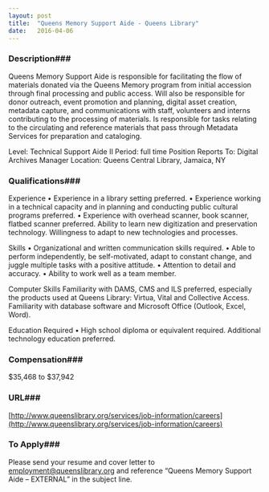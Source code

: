 ```yaml
---
layout: post
title:  "Queens Memory Support Aide - Queens Library"
date:   2016-04-06
---
```


### Description###

Queens Memory Support Aide is responsible for facilitating the flow of materials donated via the Queens Memory program from initial accession through final processing and public access. Will also be responsible for donor outreach, event promotion and planning, digital asset creation, metadata capture, and communications with staff, volunteers and interns contributing to the processing of materials.  Is responsible for tasks relating to the circulating and reference materials that pass through Metadata Services for preparation and cataloging. 


Level: Technical Support Aide II
Period: full time
Position Reports To: Digital Archives Manager
Location: Queens Central Library, Jamaica, NY




### Qualifications###

Experience
• Experience in a library setting preferred.
• Experience working in a technical capacity and in planning and conducting public cultural programs preferred.
• Experience with overhead scanner, book scanner, flatbed scanner preferred. Ability to learn new digitization and preservation technology. Willingness to adapt to new technologies and processes.

Skills
• Organizational and written communication skills required.
• Able to perform independently, be self-motivated, adapt to constant change, and juggle multiple tasks with a positive attitude.
• Attention to detail and accuracy.
• Ability to work well as a team member.

Computer Skills
Familiarity with DAMS, CMS and ILS preferred, especially the products used at Queens Library: Virtua, Vital and Collective Access. Familiarity with database software and Microsoft Office (Outlook, Excel, Word).

Education Required
• High school diploma or equivalent required. Additional technology education preferred.



### Compensation###

$35,468 to $37,942




### URL###

[http://www.queenslibrary.org/services/job-information/careers](http://www.queenslibrary.org/services/job-information/careers)

### To Apply###

Please send your resume and cover letter to employment@queenslibrary.org and reference “Queens Memory Support Aide – EXTERNAL” in the subject line. 





